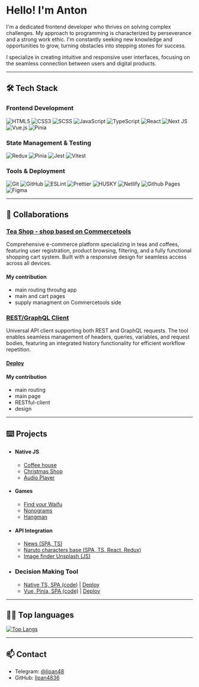 
# Hello! I'm Anton

I'm a dedicated frontend developer who thrives on solving complex challenges. My approach to programming is characterized by perseverance and a strong work ethic. I'm constantly seeking new knowledge and opportunities to grow, turning obstacles into stepping stones for success.

I specialize in creating intuitive and responsive user interfaces, focusing on the seamless connection between users and digital products.


___ ___ ___ ___



## 🛠 Tech Stack

### Frontend Development
![HTML5](https://img.shields.io/badge/html5-%23E34F26.svg?style=for-the-badge&logo=html5&logoColor=white) ![CSS3](https://img.shields.io/badge/css3-%231572B6.svg?style=for-the-badge&logo=css3&logoColor=white) ![SCSS](https://img.shields.io/badge/SCSS-000000?style=for-the-badge&logo=sass&logoColor=#F7DF1E) ![JavaScript](https://img.shields.io/badge/javascript-%23323330.svg?style=for-the-badge&logo=javascript&logoColor=%23F7DF1E) ![TypeScript](https://img.shields.io/badge/typescript-%23007ACC.svg?style=for-the-badge&logo=typescript&logoColor=white) ![React](https://img.shields.io/badge/react-%2320232a.svg?style=for-the-badge&logo=react&logoColor=#1572B6) ![Next JS](https://img.shields.io/badge/Next-black?style=for-the-badge&logo=next.js&logoColor=white) ![Vue.js](https://img.shields.io/badge/vuejs-%2335495e.svg?style=for-the-badge&logo=vuedotjs&logoColor=%234FC08D) ![Pinia](https://img.shields.io/badge/pinia-%2335495E.svg?style=for-the-badge&labelColor=%2335495E&textColor=white)


### State Management & Testing
![Redux](https://img.shields.io/badge/redux-%23593d88.svg?style=for-the-badge&logo=redux&logoColor=white) ![Pinia](https://img.shields.io/badge/Pinia-35495E?style=for-the-badge&logo=data:image/svg+xml;base64,PHN2ZyB4bWxucz0iaHR0cDovL3d3dy53My5vcmcvMjAwMC9zdmciIHZpZXdCb3g9IjAgMCAyNCAyNCI+PHBhdGggZmlsbD0iI2ZmZDg1OSIgZD0iTTEyIDBDNS4zNzMgMCAwIDUuMzczIDAgMTJzNS4zNzMgMTIgMTIgMTIgMTItNS4zNzMgMTItMTJTMTguNjI3IDAgMTIgMHoiLz48L3N2Zz4=&logoColor=white&labelColor=35495E) ![Jest](https://img.shields.io/badge/-jest-%23C21325?style=for-the-badge&logo=jest&logoColor=white) ![Vitest](https://img.shields.io/badge/-Vitest-252529?style=for-the-badge&logo=vitest&logoColor=FCC72B)

### Tools & Deployment
![Git](https://img.shields.io/badge/git-%23F05033.svg?style=for-the-badge&logo=git&logoColor=white) ![GitHub](https://img.shields.io/badge/github-%23121011.svg?style=for-the-badge&logo=github&logoColor=white) ![ESLint](https://img.shields.io/badge/ESLint-4B3263?style=for-the-badge&logo=eslint&logoColor=white) ![Prettier](https://img.shields.io/badge/prettier-%23F7B93E.svg?style=for-the-badge&logo=prettier&logoColor=black) ![HUSKY](https://img.shields.io/badge/husky-000000?style=for-the-badge&logo=furrynetwork&logoColor=#F7DF1E) ![Netlify](https://img.shields.io/badge/netlify-%23000000.svg?style=for-the-badge&logo=netlify&logoColor=#00C7B7) ![Github Pages](https://img.shields.io/badge/github%20pages-121013?style=for-the-badge&logo=github&logoColor=white) ![Figma](https://img.shields.io/badge/figma-%23F24E1E.svg?style=for-the-badge&logo=figma&logoColor=white) 

___ ___ ___ ___

## 🤝 Collaborations

### [Tea Shop - shop based on Commercetools](https://github.com/lipan4836/Final-project-RS-CV)
Comprehensive e-commerce platform specializing in teas and coffees, featuring user registration, product browsing, filtering, and a fully functional shopping cart system. Built with a responsive design for seamless access across all devices.
#### My contribution
- main routing throuhg app
- main and cart pages
- supply managment on Commercetools side

### [REST/GraphQL Client](https://github.com/lipan4836/graphiql-app)
Universal API client supporting both REST and GraphQL requests. The tool enables seamless management of headers, queries, variables, and request bodies, featuring an integrated history functionality for efficient workflow repetition.
#### [Deploy](https://rss-graphiql-client.netlify.app/)
#### My contribution
- main routing
- main page
- RESTful-client
- design

___ ___ ___ ___

## ⌨️ Projects

- #### Native JS
  - [Coffee house](https://lipan4836.github.io/lipan4836-JSFE2023Q4/coffee-house/pages/main/)
  - [Christmas Shop](https://christmas-shop-pt3-lipan4836.netlify.app/pages/gifts/gifts)
  - [Audio Player](https://rolling-scopes-school.github.io/lipan4836-JSFEPRESCHOOL2023Q2/audio-player/)
- #### Games
  - [Find your Waifu](https://rolling-scopes-school.github.io/lipan4836-JSFEPRESCHOOL2023Q2/random-game/)
  - [Nonograms](https://nonograms-lipan4836.netlify.app/)
  - [Hangman](https://lipan4836.github.io/lipan4836-JSFE2023Q4/hangman/)
- #### API Integration
  - [News (SPA, TS)](https://lipan4836.github.io/lipan4836-JSFE2023Q4/news-api/)
  - [Naruto characters base (SPA, TS, React, Redux)](https://naruto-base-app-state-management.netlify.app)
  - [Image finder Unsplash (JS)](https://rolling-scopes-school.github.io/lipan4836-JSFEPRESCHOOL2023Q2/image-galery/)
- ### Decision Making Tool
  - [Native TS, SPA (code)](https://github.com/lipan4836/lipan4836-JSFE2024Q4/tree/decision-making-tool/decision-making-tool) | [Deploy](https://decision-making-tool-lipan4836.netlify.app/)
  - [Vue, Pinia, SPA (code)](https://github.com/lipan4836/decision-making-tool/tree/decision-making-tool/vue/decision-making-tool) | [Deploy](https://easy-decision-vue-lipan4836.netlify.app/)

___ ___ ___ ___

## 👨‍💻 Top languages

[![Top Langs](https://github-readme-stats.vercel.app/api/top-langs/?username=lipan4836&hide=css,html,scss&layout=donut)](https://github.com/anuraghazra/github-readme-stats)

___ ___ ___ ___

## 📫 Contact
- Telegram: [@lipan48](https://t.me/lipan48)
- GitHub: [lipan4836](https://github.com/lipan4836)

